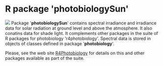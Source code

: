 # R package 'photobiologySun'

[![](https://www.r-pkg.org/badges/version/photobiologySun)](https://cran.r-project.org/package=photobiologySun) 
Package '**photobiologySun**' contains spectral irradiance and irradiance data for solar radiation at ground level and above the atmosphere. It also conatins data for shade light. It complements other packages in the suite of R packages for photobiology 'r4photobiology'. Spectral data is stored in objects of classes defined in package '**photobiology**'.
 
Please, see the web site [R4Photobiology](https://www.r4photobiology.info) for details on this and other packages available as part of the suite.